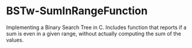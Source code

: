 # BSTw-SumInRangeFunction
Implementing a Binary Search Tree in C. 
Includes function that reports if a sum is even in a given range, without actually computing the sum of the values.
